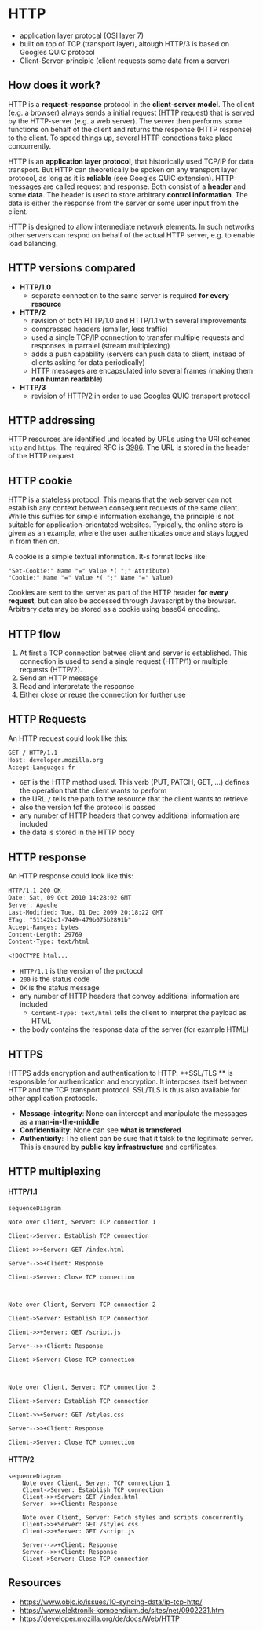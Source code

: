 # HTTP

* application layer protocal (OSI layer 7)
* built on top of TCP (transport layer), altough HTTP/3 is based on Googles QUIC protocol
* Client-Server-principle (client requests some data from a server)


## How does it work?

HTTP is a **request-response** protocol in the **client-server model**. The client (e.g. a browser)  always sends a initial request (HTTP request) that is served by the HTTP-server (e.g. a web server). The server then performs some functions on behalf of the client and returns the response (HTTP response) to the client. To speed things up, several HTTP conections take place concurrently.

HTTP is an **application layer protocol**, that historically used TCP/IP for data transport.  But HTTP can theoretically be spoken on any transport layer protocol, as long as it is **reliable** (see Googles QUIC extension). HTTP messages are called request and response. Both consist of a **header** and some **data**. The header is used to store arbitrary **control information**. The data is either the response from the server or some user input from the client. 

HTTP is designed to allow intermediate network elements. In such networks other servers can respnd on behalf of the actual HTTP server, e.g. to enable load balancing.

## HTTP versions compared

* **HTTP/1.0**
	* separate connection to the same server is required **for every resource**
* **HTTP/2**
	* revision of both HTTP/1.0 and HTTP/1.1 with several improvements
	* compressed headers (smaller, less traffic)
	* used a single TCP/IP connection to transfer multiple requests and responses in parralel (stream multiplexing)
	* adds a push capability (servers can push data to client, instead of clients asking for data periodically)
	* HTTP messages are encapsulated into several frames (making them **non human readable**)
* **HTTP/3**
	* revision of HTTP/2 in order to use Googles QUIC transport protocol

## HTTP addressing

HTTP resources are identified und located by URLs using the URI schemes `http` and `https`. The required RFC is [3986](https://datatracker.ietf.org/doc/html/rfc3986). The URL is stored in the header of the HTTP request.

## HTTP cookie

HTTP is a stateless protocol. This means that the web server can not establish any context between consequent requests of the same client. While this suffies for simple information exchange, the principle is not suitable for application-orientated websites. Typically, the online store is given as an example, where the user authenticates once and stays logged in from then on.

A cookie is a simple textual information. It-s format looks like:

```
"Set-Cookie:" Name "=" Value *( ";" Attribute)
"Cookie:" Name "=" Value *( ";" Name "=" Value)
```

Cookies are sent to the server as part of the HTTP header **for every request**, but can also be accessed through Javascript by the browser. Arbitrary data may be stored as a cookie using base64 encoding. 


## HTTP flow

1. At first a TCP connection betwee client and server is established. This connection is used to send a single request (HTTP/1) or multiple requests (HTTP/2).
2. Send an HTTP message
3. Read and interpretate the response
4. Either close or reuse the connection for further use


## HTTP Requests

An HTTP request could look like this:

```txt
GET / HTTP/1.1
Host: developer.mozilla.org
Accept-Language: fr
```


- `GET` is the HTTP method used. This verb (PUT, PATCH, GET, ...) defines the operation that the client wants to perform
- the URL `/` tells the path to the resource that the client wants to retrieve
- also the version fof the protocol is passed
- any number of HTTP headers that convey additional information are included
- the data is stored in the HTTP body

## HTTP response

An HTTP response could look like this:

```txt
HTTP/1.1 200 OK
Date: Sat, 09 Oct 2010 14:28:02 GMT
Server: Apache
Last-Modified: Tue, 01 Dec 2009 20:18:22 GMT
ETag: "51142bc1-7449-479b075b2891b"
Accept-Ranges: bytes
Content-Length: 29769
Content-Type: text/html

<!DOCTYPE html...
```

- `HTTP/1.1` is the version of the protocol
- `200` is the status code
- `OK` is the status message
- any number of HTTP headers that convey additional information are included
	- `Content-Type: text/html` tells the client to interpret the payload as HTML
- the body contains the response data of the server (for example HTML)


## HTTPS

HTTPS adds encryption and authentication to HTTP. **SSL/TLS ** is responsible for authentication and encryption. It interposes itself between HTTP and the TCP transport protocol. SSL/TLS is thus also available for other application protocols. 

- **Message-integrity**: None can intercept and manipulate the messages as a **man-in-the-middle**
- **Confidentiality**: None can see **what is transfered**
- **Authenticity**: The client can be sure that it talsk to the legitimate server. This is ensured by **public key infrastructure** and certificates.


## HTTP multiplexing

#### HTTP/1.1

```mermaid
sequenceDiagram

Note over Client, Server: TCP connection 1

Client->Server: Establish TCP connection

Client->>+Server: GET /index.html

Server-->>+Client: Response

Client->Server: Close TCP connection

  

Note over Client, Server: TCP connection 2

Client->Server: Establish TCP connection

Client->>+Server: GET /script.js

Server-->>+Client: Response

Client->Server: Close TCP connection

  

Note over Client, Server: TCP connection 3

Client->Server: Establish TCP connection

Client->>+Server: GET /styles.css

Server-->>+Client: Response

Client->Server: Close TCP connection
```


#### HTTP/2

```mermaid
sequenceDiagram
    Note over Client, Server: TCP connection 1
    Client->Server: Establish TCP connection
    Client->>+Server: GET /index.html
    Server-->>+Client: Response

    Note over Client, Server: Fetch styles and scripts concurrently
    Client->>+Server: GET /styles.css
    Client->>+Server: GET /script.js

    Server-->>+Client: Response 
    Server-->>+Client: Response
    Client->Server: Close TCP connection

```

## Resources
- https://www.objc.io/issues/10-syncing-data/ip-tcp-http/
- https://www.elektronik-kompendium.de/sites/net/0902231.htm
- https://developer.mozilla.org/de/docs/Web/HTTP